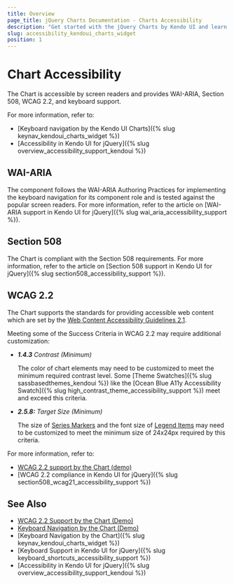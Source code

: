 ```yaml
---
title: Overview
page_title: jQuery Charts Documentation - Charts Accessibility
description: "Get started with the jQuery Charts by Kendo UI and learn about its accessibility support for WAI-ARIA, Section 508, and WCAG 2.2."
slug: accessibility_kendoui_charts_widget
position: 1
---
```


# Chart Accessibility

The Chart is accessible by screen readers and provides WAI-ARIA, Section 508, WCAG 2.2, and keyboard support.

For more information, refer to:
* [Keyboard navigation by the Kendo UI Charts]({% slug keynav_kendoui_charts_widget %})
* [Accessibility in Kendo UI for jQuery]({% slug overview_accessibility_support_kendoui %})

## WAI-ARIA

The component follows the WAI-ARIA Authoring Practices for implementing the keyboard navigation for its component role and is tested against the popular screen readers. For more information, refer to the article on [WAI-ARIA support in Kendo UI for jQuery]({% slug wai_aria_accessibility_support %}).

## Section 508

The Chart is compliant with the Section 508 requirements. For more information, refer to the article on [Section 508 support in Kendo UI for jQuery]({% slug section508_accessibility_support %}).

## WCAG 2.2

The Chart supports the standards for providing accessible web content which are set by the [Web Content Accessibility Guidelines 2.1](https://www.w3.org/TR/WCAG/).

Meeting some of the Success Criteria in WCAG 2.2 may require additional customization:
* ***1.4.3** Contrast (Minimum)*

  The color of chart elements may need to be customized to meet the minimum required contrast level. Some [Theme Swatches]({% slug sassbasedthemes_kendoui %}) like the [Ocean Blue A11y Accessibility Swatch]({% slug high_contrast_theme_accessibility_support %}) meet and exceed this criteria.
* ***2.5.8:** Target Size (Minimum)*

  The size of [Series Markers](https://docs.telerik.com/kendo-ui/api/javascript/dataviz/ui/chart/configuration/series.markers) and the font size of [Legend Items](https://docs.telerik.com/kendo-ui/api/javascript/dataviz/ui/chart/configuration/legend.item) may need to be customized to meet the minimum size of 24x24px required by this criteria.

For more information, refer to:
* [WCAG 2.2 support by the Chart (demo)](https://demos.telerik.com/kendo-ui/charts/index)
* [WCAG 2.2 compliance in Kendo UI for jQuery]({% slug section508_wcag21_accessibility_support %})

## See Also

* [WCAG 2.2 Support by the Chart (Demo)](https://demos.telerik.com/kendo-ui/charts/index)
* [Keyboard Navigation by the Chart (Demo)](https://demos.telerik.com/kendo-ui/charts/navigation.html)
* [Keyboard Navigation by the Chart]({% slug keynav_kendoui_charts_widget %})
* [Keyboard Support in Kendo UI for jQuery]({% slug keyboard_shortcuts_accessibility_support %})
* [Accessibility in Kendo UI for jQuery]({% slug overview_accessibility_support_kendoui %})
